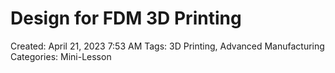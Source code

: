 # Design for FDM 3D Printing

Created: April 21, 2023 7:53 AM
Tags: 3D Printing, Advanced Manufacturing
Categories: Mini-Lesson